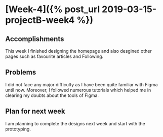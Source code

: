 # [Week-4]({% post_url 2019-03-15-projectB-week4 %})

## Accomplishments
This week I finished designing the homepage and also desgined other pages such as favourite articles and Following.  

## Problems
I did not face any major difficulty as I have been quite familiar with Figma until now. Moreover, I followed numerous tutorials which helped me in clearing my doubts about the tools of Figma.

## Plan for next week
I am planning to complete the designs next week and start with the prototyping. 
